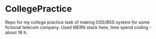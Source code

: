 # CollegePractice
Repo for my college practice task of making OSS/BSS system for some fictional telecom company. Used MERN stack here, time spend coding - about 16 h.
